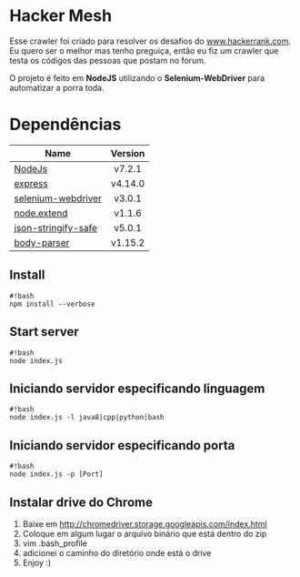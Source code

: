 # Hacker Mesh

Esse crawler foi criado para resolver os desafios do www.hackerrank.com.
Eu quero ser o melhor mas tenho preguiça, então eu fiz um crawler que testa os códigos das pessoas que postam no forum.

O projeto é feito em **NodeJS** utilizando o **Selenium-WebDriver** para automatizar a porra toda.

# Dependências #

| Name                                   | Version       |
| -------------------------------------- |:---------------------------------------:|
| [NodeJs](https://nodejs.org/en/docs/)                                                     | v7.2.1        |
| [express](http://expressjs.com/)                                                          | v4.14.0       |
| [selenium-webdriver](http://seleniumhq.github.io/selenium/docs/api/javascript/index.html) | v3.0.1        |
| [node.extend](https://www.npmjs.com/package/node.extend) 				    				| v1.1.6        |
| [json-stringify-safe](https://github.com/isaacs/json-stringify-safe) 			    		| v5.0.1 	    |
| [body-parser](https://www.npmjs.com/package/body-parser) 			    		| v1.15.2 	    |

## Install ##

```
#!bash
npm install --verbose
```

## Start server ##


```
#!bash
node index.js
```

## Iniciando servidor especificando linguagem
```
#!bash
node index.js -l java8|cpp|python|bash
```

## Iniciando servidor especificando porta
```
#!bash
node index.js -p [Port]
```

## Instalar drive do Chrome
1. Baixe em http://chromedriver.storage.googleapis.com/index.html
2. Coloque em algum lugar o arquivo binário que está dentro do zip
3. vim .bash_profile
4. adicionei o caminho do diretório onde está o drive
5. Enjoy :)

